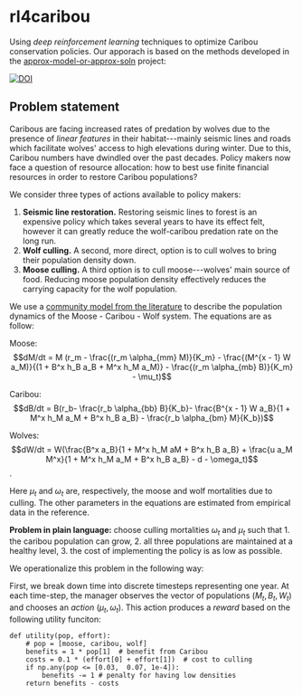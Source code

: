 # rl4caribou

Using *deep reinforcement learning* techniques to optimize Caribou conservation policies.
Our apporach is based on the methods developed in the
[approx-model-or-approx-soln](https://github.com/boettiger-lab/approx-model-or-approx-soln) project:

[![DOI](https://zenodo.org/badge/572256056.svg)](https://zenodo.org/badge/latestdoi/572256056) 

## Problem statement

Caribous are facing increased rates of predation by wolves due to the presence of *linear features* in
their habitat---mainly seismic lines and roads which facilitate wolves' access to high elevations during
winter.
Due to this, Caribou numbers have dwindled over the past decades.
Policy makers now face a question of resource allocation: how to best use finite financial resources in
order to restore Caribou populations?

We consider three types of actions available to policy makers: 
1. **Seismic line restoration.** Restoring seismic lines to forest is an expensive policy which takes several years to have its effect felt, however it can greatly reduce the wolf-caribou predation rate on the long run.
2. **Wolf culling.** A second, more direct, option is to cull wolves to bring their population density down.
3. **Moose culling.** A third option is to cull moose---wolves' main source of food. Reducing moose population density effectively reduces the carrying capacity for the wolf population.

We use a [community model from the literature](https://www.sciencedirect.com/science/article/abs/pii/S0304380019303990?casa_token=QHYvnZHBOLAAAAAA:pHqdBeT8mVzV3tCaIci_0Yxo3f8lFVcrGF8GaHMC2Ch_8YYD6NG-BfcD6g1eK1cn0kZRPYVxqg) to describe the population dynamics of the Moose - Caribou - Wolf system.
The equations are as follow:

Moose:
$$dM/dt = M (r_m - \frac{(r_m \alpha_{mm} M)}{K_m} - \frac{(M^{x - 1} W a_M)}{(1 + B^x h_B a_B + M^x h_M a_M)} - \frac{(r_m \alpha_{mb} B)}{K_m} - \mu_t)$$

Caribou:
$$dB/dt = B(r_b- \frac{r_b \alpha_{bb} B}{K_b}- \frac{B^{x - 1} W a_B}{1 + M^x h_M a_M + B^x h_B a_B} - \frac{r_b \alpha_{bm}  M}{K_b})$$

Wolves:
$$dW/dt = W(\frac{B^x a_B}{1 + M^x h_M aM + B^x h_B a_B} + \frac{u a_M M^x}{1 + M^x h_M a_M + B^x h_B a_B} - d - \omega_t)$$.

Here $\mu_t$ and $\omega_t$ are, respectively, the moose and wolf mortalities due to culling.
The other parameters in the equations are estimated from empirical data in the reference.

**Problem in plain language:** choose culling mortalities $\omega_t$ and $\mu_t$ such that 1. the caribou population can grow, 2. all three populations are maintained at a healthy level, 3. the cost of implementing the policy is as low as possible.

We operationalize this problem in the following way: 

First, we break down time into discrete timesteps representing one year.
At each time-step, the manager observes the vector of populations $(M_t, B_t, W_t)$ and chooses an *action* $(\mu_t, \omega_t)$.
This action produces a *reward* based on the following utility funciton:

```
def utility(pop, effort):
    # pop = [moose, caribou, wolf]
    benefits = 1 * pop[1]  # benefit from Caribou
    costs = 0.1 * (effort[0] + effort[1])  # cost to culling
    if np.any(pop <= [0.03,  0.07, 1e-4]):
        benefits -= 1 # penalty for having low densities
    return benefits - costs
```


